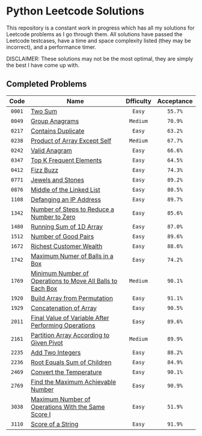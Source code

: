 # Python Leetcode Solutions
This repository is a constant work in progress which has all my solutions for Leetcode problems as I go through them. All solutions have passed the Leetcode testcases, have a time and space complexity listed (they may be incorrect), and a performance timer.  
  
DISCLAIMER: These solutions may not be the most optimal, they are simply the best I have come up with.

## Completed Problems
|  Code  |                                                                              Name                                                                               | Dfficulty | Acceptance |
| :---:  |                                                                              ---                                                                                |   :---:   |    :---:   |
| `0001` | [Two Sum](https://leetcode.com/problems/two-sum)                                                                                                                | `Easy`    | `55.7%`    |
| `0049` | [Group Anagrams](https://leetcode.com/problems/group-anagrams)                                                                                                  | `Medium`  | `70.9%`    |
| `0217` | [Contains Duplicate](https://leetcode.com/problems/contains-duplicate)                                                                                          | `Easy`    | `63.2%`    |
| `0238` | [Product of Array Except Self](https://leetcode.com/problems/product-of-array-except-self)                                                                      | `Medium`  | `67.7%`    |
| `0242` | [Valid Anagram](https://leetcode.com/problems/valid-anagram)                                                                                                    | `Easy`    | `66.6%`    |
| `0347` | [Top K Frequent Elements](https://leetcode.com/problems/top-k-frequent-elements)                                                                                | `Easy`    | `64.5%`    |
| `0412` | [Fizz Buzz](https://leetcode.com/problems/fizz-buzz)                                                                                                            | `Easy`    | `74.3%`    |
| `0771` | [Jewels and Stones](https://leetcode.com/problems/jewels-and-stones)                                                                                            | `Easy`    | `89.2%`    |
| `0876` | [Middle of the Linked List](https://leetcode.com/problems/middle-of-the-linked-list)                                                                            | `Easy`    | `80.5%`    |
| `1108` | [Defanging an IP Address](https://leetcode.com/problems/defanging-an-ip-address)                                                                                | `Easy`    | `89.7%`    |
| `1342` | [Number of Steps to Reduce a Number to Zero](https://leetcode.com/problems/number-of-steps-to-reduce-a-number-to-zero)                                          | `Easy`    | `85.6%`    |
| `1480` | [Running Sum of 1D Array](https://leetcode.com/problems/running-sum-of-1d-array)                                                                                | `Easy`    | `87.0%`    |
| `1512` | [Number of Good Pairs](https://leetcode.com/problems/number-of-good-pairs)                                                                                      | `Easy`    | `89.6%`    |
| `1672` | [Richest Customer Wealth](https://leetcode.com/problems/richest-customer-wealth)                                                                                | `Easy`    | `88.6%`    |
| `1742` | [Maximum Numer of Balls in a Box](https://leetcode.com/problems/maximum-number-of-balls-in-a-box)                                                               | `Easy`    | `74.2%`    |
| `1769` | [Minimum Number of Operations to Move All Balls to Each Box](https://leetcode.com/problems/minimum-number-of-operations-to-move-all-balls-to-each-box)          | `Medium`  | `90.1%`    |
| `1920` | [Build Array from Permutation](https://leetcode.com/problems/build-array-from-permutation)                                                                      | `Easy`    | `91.1%`    |
| `1929` | [Concatenation of Array](https://leetcode.com/problems/concatenation-of-array)                                                                                  | `Easy`    | `90.5%`    |
| `2011` | [Final Value of Variable After Performing Operations](https://leetcode.com/problems/final-value-of-variable-after-performing-operations)                        | `Easy`    | `89.6%`    |
| `2161` | [Partition Array According to Given Pivot](https://leetcode.com/problems/partition-array-according-to-given-pivot)                                              | `Medium`  | `89.9%`    |
| `2235` | [Add Two Integers](https://leetcode.com/problems/add-two-integers)                                                                                              | `Easy`    | `88.2%`    |
| `2236` | [Root Equals Sum of Children](https://leetcode.com/problems/root-equals-sum-of-children)                                                                        | `Easy`    | `84.9%`    |
| `2469` | [Convert the Temperature](https://leetcode.com/problems/convert-the-temperature)                                                                                | `Easy`    | `90.1%`    |
| `2769` | [Find the Maximum Achievable Number](https://leetcode.com/problems/find-the-maximum-achievable-number)                                                          | `Easy`    | `90.9%`    |
| `3038` | [Maximum Number of Operations With the Same Score I](https://leetcode.com/problems/maximum-number-of-operations-with-the-same-score-i)                          | `Easy`    | `51.9%`    |
| `3110` | [Score of a String](https://leetcode.com/problems/score-of-a-string)                                                                                            | `Easy`    | `91.9%`    |

